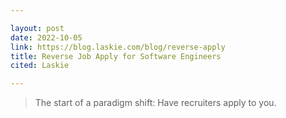 ```yaml
---

layout: post
date: 2022-10-05
link: https://blog.laskie.com/blog/reverse-apply
title: Reverse Job Apply for Software Engineers
cited: Laskie

---
```


> The start of a paradigm shift: Have recruiters apply to you. 